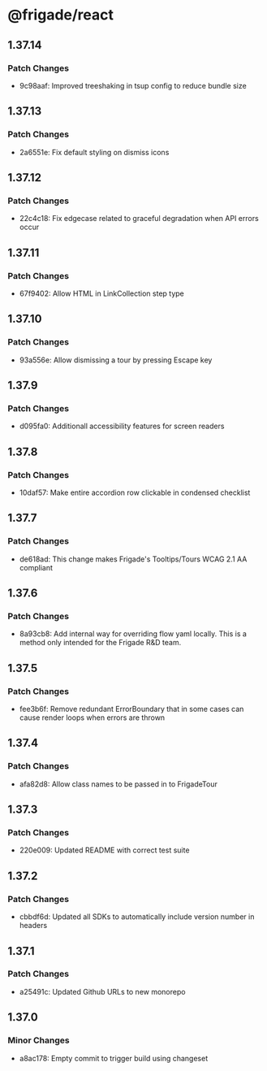 # @frigade/react

## 1.37.14

### Patch Changes

- 9c98aaf: Improved treeshaking in tsup config to reduce bundle size

## 1.37.13

### Patch Changes

- 2a6551e: Fix default styling on dismiss icons

## 1.37.12

### Patch Changes

- 22c4c18: Fix edgecase related to graceful degradation when API errors occur

## 1.37.11

### Patch Changes

- 67f9402: Allow HTML in LinkCollection step type

## 1.37.10

### Patch Changes

- 93a556e: Allow dismissing a tour by pressing Escape key

## 1.37.9

### Patch Changes

- d095fa0: Additionall accessibility features for screen readers

## 1.37.8

### Patch Changes

- 10daf57: Make entire accordion row clickable in condensed checklist

## 1.37.7

### Patch Changes

- de618ad: This change makes Frigade's Tooltips/Tours WCAG 2.1 AA compliant

## 1.37.6

### Patch Changes

- 8a93cb8: Add internal way for overriding flow yaml locally. This is a method only intended for the Frigade R&D team.

## 1.37.5

### Patch Changes

- fee3b6f: Remove redundant ErrorBoundary that in some cases can cause render loops when errors are thrown

## 1.37.4

### Patch Changes

- afa82d8: Allow class names to be passed in to FrigadeTour

## 1.37.3

### Patch Changes

- 220e009: Updated README with correct test suite

## 1.37.2

### Patch Changes

- cbbdf6d: Updated all SDKs to automatically include version number in headers

## 1.37.1

### Patch Changes

- a25491c: Updated Github URLs to new monorepo

## 1.37.0

### Minor Changes

- a8ac178: Empty commit to trigger build using changeset
